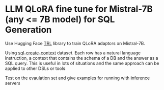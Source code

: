 # LLM QLoRA fine tune for Mistral-7B (any <= 7B model) for SQL Generation

Use Hugging Face [TRL](https://huggingface.co/docs/trl/index) library to train QLoRA adaptors on Mistral-7B.

Using [sql-create-context](https://huggingface.co/datasets/b-mc2/sql-create-context) dataset. Each row has a natural language instruction, a context that contains the schema of a DB and the answer as a SQL query. This is useful in lots of situations and the same approach can be applied to other DSLs or tools

Test on the evaulation set and give examples for running with inference servers